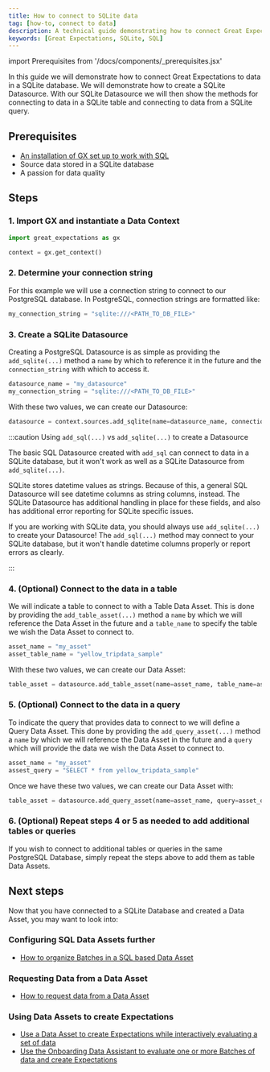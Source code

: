 ```yaml
---
title: How to connect to SQLite data
tag: [how-to, connect to data]
description: A technical guide demonstrating how to connect Great Expectations to data in a SQLite database.
keywords: [Great Expectations, SQLite, SQL]
---
```


<!-- Import statements start here. -->
import Prerequisites from '/docs/components/_prerequisites.jsx'

In this guide we will demonstrate how to connect Great Expectations to data in a SQLite database.  We will demonstrate how to create a SQLite Datasource.  With our SQLite Datasource we will then show the methods for connecting to data in a SQLite table and connecting to data from a SQLite query.

## Prerequisites

<Prerequisites requirePython = {false} requireInstallation = {false} requireDataContext = {false} requireSourceData = {null} requireDatasource = {false} requireExpectationSuite = {false}>

- [An installation of GX set up to work with SQL](/docs/guides/setup/optional_dependencies/sql_databases/how_to_setup_gx_to_work_with_sql_databases)
- Source data stored in a SQLite database
- A passion for data quality

</Prerequisites> 

## Steps

### 1. Import GX and instantiate a Data Context

```python title="Python code"
import great_expectations as gx

context = gx.get_context()
```

### 2. Determine your connection string

For this example we will use a connection string to connect to our PostgreSQL database.  In PostgreSQL, connection strings are formatted like:

```python title="Python code"
my_connection_string = "sqlite:///<PATH_TO_DB_FILE>"
```

### 3. Create a SQLite Datasource

Creating a PostgreSQL Datasource is as simple as providing the `add_sqlite(...)` method a `name` by which to reference it in the future and the `connection_string` with which to access it.

```python title="Python code"
datasource_name = "my_datasource"
my_connection_string = "sqlite:///<PATH_TO_DB_FILE>"
```

With these two values, we can create our Datasource:

```python title="Python code"
datasource = context.sources.add_sqlite(name=datasource_name, connection_string=my_connection_string)
```

:::caution Using `add_sql(...)` vs `add_sqlite(...)` to create a Datasource

The basic SQL Datasource created with `add_sql` can connect to data in a SQLite database, but it won't work as well as a SQLite Datasource from `add_sqlite(...)`.

SQLite stores datetime values as strings.  Because of this, a general SQL Datasource will see datetime columns as string columns, instead.  The SQLite Datasource has additional handling in place for these fields, and also has additional error reporting for SQLite specific issues.

If you are working with SQLite data, you should always use `add_sqlite(...)` to create your Datasource!  The `add_sql(...)` method may connect to your SQLite database, but it won't handle datetime columns properly or report errors as clearly.

:::

### 4. (Optional) Connect to the data in a table

We will indicate a table to connect to with a Table Data Asset.  This is done by providing the `add_table_asset(...)` method a `name` by which we will reference the Data Asset in the future and a `table_name` to specify the table we wish the Data Asset to connect to.

```python title="Python code"
asset_name = "my_asset"
asset_table_name = "yellow_tripdata_sample"
```

With these two values, we can create our Data Asset:

```python title="Python code"
table_asset = datasource.add_table_asset(name=asset_name, table_name=asset_table_name)
```

### 5. (Optional) Connect to the data in a query

To indicate the query that provides data to connect to we will define a Query Data Asset.  This done by providing the `add_query_asset(...)` method a `name` by which we will reference the Data Asset in the future and a `query` which will provide the data we wish the Data Asset to connect to.

```python title = "Python code"
asset_name = "my_asset"
assest_query = "SELECT * from yellow_tripdata_sample"
```

Once we have these two values, we can create our Data Asset with:

```python title="Python code"
table_asset = datasource.add_query_asset(name=asset_name, query=asset_query)
```

### 6. (Optional) Repeat steps 4 or 5 as needed to add additional tables or queries

If you wish to connect to additional tables or queries in the same PostgreSQL Database, simply repeat the steps above to add them as table Data Assets.

## Next steps

Now that you have connected to a SQLite Database and created a Data Asset, you may want to look into:

### Configuring SQL Data Assets further
- [How to organize Batches in a SQL based Data Asset](/docs/guides/connecting_to_your_data/fluent/data_assets/how_to_organize_batches_in_a_sql_based_data_asset)

### Requesting Data from a Data Asset
- [How to request data from a Data Asset](/docs/guides/connecting_to_your_data/fluent/batch_requests/how_to_request_data_from_a_data_asset)

### Using Data Assets to create Expectations
- [Use a Data Asset to create Expectations while interactively evaluating a set of data](/docs/guides/expectations/how_to_create_and_edit_expectations_with_instant_feedback_from_a_sample_batch_of_data)
- [Use the Onboarding Data Assistant to evaluate one or more Batches of data and create Expectations](/docs/guides/expectations/data_assistants/how_to_create_an_expectation_suite_with_the_onboarding_data_assistant)


